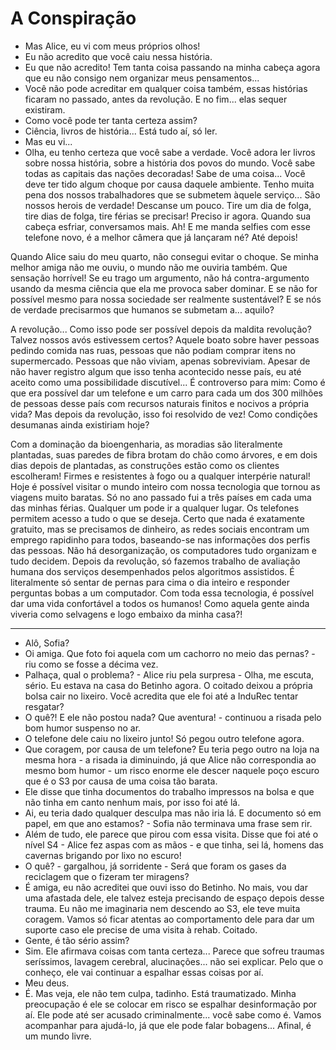 A Conspiração
===

- Mas Alice, eu vi com meus próprios olhos!
- Eu não acredito que você caiu nessa história.
- Eu que não acredito! Tem tanta coisa passando na minha cabeça agora que eu não consigo nem organizar meus pensamentos...
- Você não pode acreditar em qualquer coisa também, essas histórias ficaram no passado, antes da revolução. E no fim... elas sequer existiram.
- Como você pode ter tanta certeza assim?
- Ciência, livros de história... Está tudo aí, só ler.
- Mas eu vi...
- Olha, eu tenho certeza que você sabe a verdade. Você adora ler livros sobre nossa história, sobre a história dos povos do mundo. Você sabe todas as capitais das nações decoradas! Sabe de uma coisa... Você deve ter tido algum choque por causa daquele ambiente. Tenho muita pena dos nossos trabalhadores que se submetem àquele serviço... São nossos herois de verdade! Descanse um pouco. Tire um dia de folga, tire dias de folga, tire férias se precisar! Preciso ir agora. Quando sua cabeça esfriar, conversamos mais. Ah! E me manda selfies com esse telefone novo, é a melhor câmera que já lançaram né? Até depois!

Quando Alice saiu do meu quarto, não consegui evitar o choque. Se minha melhor amiga não me ouviu, o mundo não me ouviria também. Que sensação horrível! Se eu trago um argumento, não há contra-argumento usando da mesma ciência que ela me provoca saber dominar. E se não for possível mesmo para nossa sociedade ser realmente sustentável? E se nós de verdade precisarmos que humanos se submetam a... aquilo?

A revolução... Como isso pode ser possível depois da maldita revolução? Talvez nossos avós estivessem certos? Aquele boato sobre haver pessoas pedindo comida nas ruas, pessoas que não podiam comprar itens no supermercado. Pessoas que não viviam, apenas sobreviviam. Apesar de não haver registro algum que isso tenha acontecido nesse país, eu até aceito como uma possibilidade discutível... É controverso para mim: Como é que era possível dar um telefone e um carro para cada um dos 300 milhões de pessoas desse país com recursos naturais finitos e nocivos a própria vida? Mas depois da revolução, isso foi resolvido de vez! Como condições desumanas ainda existiriam hoje?

Com a dominação da bioengenharia, as moradias são literalmente plantadas, suas paredes de fibra brotam do chão como árvores, e em dois dias depois de plantadas, as construções estão como os clientes escolheram! Firmes e resistentes à fogo ou a qualquer interpérie natural! Hoje é possível visitar o mundo inteiro com nossa tecnologia que tornou as viagens muito baratas. Só no ano passado fui a três países em cada uma das minhas férias. Qualquer um pode ir a qualquer lugar. Os telefones permitem acesso a tudo o que se deseja. Certo que nada é exatamente gratuito, mas se precisamos de dinheiro, as redes sociais encontram um emprego rapidinho para todos, baseando-se nas informações dos perfis das pessoas. Não há desorganização, os computadores tudo organizam e tudo decidem. Depois da revolução, só fazemos trabalho de avaliação humana dos serviços desempenhados pelos algoritmos assistidos. É literalmente só sentar de pernas para cima o dia inteiro e responder perguntas bobas a um computador. Com toda essa tecnologia, é possível dar uma vida confortável a todos os humanos! Como aquela gente ainda viveria como selvagens e logo embaixo da minha casa?!

---

- Alô, Sofia?
- Oi amiga. Que foto foi aquela com um cachorro no meio das pernas? - riu como se fosse a décima vez.
- Palhaça, qual o problema? - Alice riu pela surpresa - Olha, me escuta, sério. Eu estava na casa do Betinho agora. O coitado deixou a própria bolsa cair no lixeiro. Você acredita que ele foi até a InduRec tentar resgatar?
- O quê?! E ele não postou nada? Que aventura! - continuou a risada pelo bom humor suspenso no ar.
- O telefone dele caiu no lixeiro junto! Só pegou outro telefone agora.
- Que coragem, por causa de um telefone? Eu teria pego outro na loja na mesma hora - a risada ia diminuindo, já que Alice não correspondia ao mesmo bom humor - um risco enorme ele descer naquele poço escuro que é o S3 por causa de uma coisa tão barata.
- Ele disse que tinha documentos do trabalho impressos na bolsa e que não tinha em canto nenhum mais, por isso foi até lá.
- Ai, eu teria dado qualquer desculpa mas não iria lá. E documento só em papel, em que ano estamos? - Sofia não terminava uma frase sem rir.
- Além de tudo, ele parece que pirou com essa visita. Disse que foi até o nível S4 - Alice fez aspas com as mãos - e que tinha, sei lá, homens das cavernas brigando por lixo no escuro!
- O quê? - gargalhou, já sorridente - Será que foram os gases da reciclagem que o fizeram ter miragens?
- É amiga, eu não acreditei que ouvi isso do Betinho. No mais, vou dar uma afastada dele, ele talvez esteja precisando de espaço depois desse trauma. Eu não me imaginaria nem descendo ao S3, ele teve muita coragem. Vamos só ficar atentas ao comportamento dele para dar um suporte caso ele precise de uma visita à rehab. Coitado.
- Gente, é tão sério assim?
- Sim. Ele afirmava coisas com tanta certeza... Parece que sofreu traumas seríssimos, lavagem cerebral, alucinações... não sei explicar. Pelo que o conheço, ele vai continuar a espalhar essas coisas por aí.
- Meu deus.
- É. Mas veja, ele não tem culpa, tadinho. Está traumatizado. Minha preocupação é ele se colocar em risco se espalhar desinformação por aí. Ele pode até ser acusado criminalmente... você sabe como é. Vamos acompanhar para ajudá-lo, já que ele pode falar bobagens... Afinal, é um mundo livre.